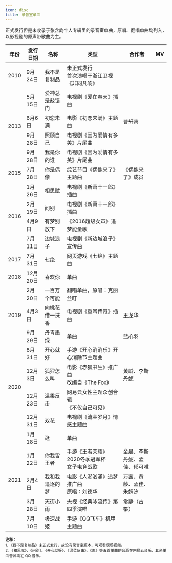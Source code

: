 ```yaml
---
icon: disc
title: 录音室单曲
---
```


正式发行但是未收录于张含韵个人专辑里的录音室单曲，原唱、翻唱单曲均列入，以影视剧的原声带歌曲为主。

<table>
<thead>
<tr>
    <th>年份</th>
    <th>发行日期</th>
    <th>名称</th>
    <th style="width:35%">类型</th>
    <th style="width:20%">合作者</th>
    <th>MV</th>
</tr>
</thead>
<tbody>
<tr>
    <td>2010</td>
    <td>9月24日</td>
    <td>我不是复制品</td>
    <td>未正式发行<br/>首次演唱于浙江卫视《非同凡响》</td>
    <td></td>
    <td></td>
</tr>
<tr>
    <td rowspan="4">2013</td>
    <td>5月15日</td>
    <td>爱神总是敲错门</td>
    <td>电视剧《爱在春天》插曲</td>
    <td></td>
    <td></td>
</tr>
<tr>
    <td>6月6日</td>
    <td>初恋未满</td>
    <td>电影《初恋未满》主题曲</td>
    <td>曹轩宾</td>
    <td class="yes"></td>
</tr>
<tr>
    <td>9月28日</td>
    <td>照顾自己</td>
    <td>电视剧《因为爱情有多美》片尾曲</td>
    <td></td>
    <td class="yes"></td>
</tr>
<tr>
    <td>9月28日</td>
    <td>我是你的谁</td>
    <td>电视剧《因为爱情有多美》片尾曲</td>
    <td></td>
    <td class="yes"></td>
</tr>
<tr>
    <td>2015</td>
    <td>7月28日</td>
    <td>你是偶像</td>
    <td>综艺节目《偶像来了》主题曲</td>
    <td>《偶像来了》成员</td>
    <td class="yes"></td>
</tr>
<tr>
    <td rowspan="4">2016</td>
    <td>1月26日</td>
    <td>相思赋</td>
    <td>电视剧《新萧十一郎》插曲</td>
    <td></td>
    <td></td>
</tr>
<tr>
    <td>2月19日</td>
    <td>问别</td>
    <td>电视剧《新萧十一郎》插曲</td>
    <td></td>
    <td></td>
</tr>
<tr>
    <td>4月9日</td>
    <td>有梦别放下</td>
    <td>《2016超级女声》追梦能量歌</td>
    <td></td>
    <td class="yes"></td>
</tr>
<tr>
    <td>7月11日</td>
    <td>边城浪子</td>
    <td>电视剧《新边城浪子》宣传曲</td>
    <td></td>
    <td></td>
</tr>
<tr>
    <td>2017</td>
    <td>7月31日</td>
    <td>七绝</td>
    <td>网页游戏《七绝》主题曲</td>
    <td></td>
    <td></td>
</tr>
<tr>
    <td>2018</td>
    <td>12月20日</td>
    <td>喜欢你</td>
    <td>单曲</td>
    <td></td>
    <td></td>
</tr>
<tr>
    <td rowspan="3">2019</td>
    <td>2月20日</td>
    <td>一百万个可能</td>
    <td>翻唱单曲，原唱：克丽丝叮</td>
    <td></td>
    <td></td>
</tr>
<tr>
    <td>4月3日</td>
    <td>向桃花借一抹香</td>
    <td>电视剧《重耳传奇》插曲</td>
    <td>王龙华</td>
    <td></td>
</tr>
<tr>
    <td>9月29日</td>
    <td>丹青墨绿</td>
    <td>单曲</td>
    <td>蓝心羽</td>
    <td></td>
</tr>
<tr>
    <td rowspan="4">2020</td>
    <td>8月31日</td>
    <td>开心就好</td>
    <td>手游《开心消消乐》开心消除节主题曲</td>
    <td></td>
    <td class="yes"></td>
</tr>
<tr>
    <td>12月3日</td>
    <td>狐狸怎么叫</td>
    <td>电影《赤狐书生》推广曲<br/>改编自《The Fox》</td>
    <td>黄龄、李斯丹妮</td>
    <td class="yes"></td>
</tr>
<tr>
    <td>12月23日</td>
    <td>温柔反击</td>
    <td>网易云女性主题众创合辑<br/>《不仅自己可见》</td>
    <td></td>
    <td class="yes"></td>
</tr>
<tr>
    <td>12月31日</td>
    <td>双花</td>
    <td>电视剧《流金岁月》情感主题曲</td>
    <td></td>
    <td></td>
</tr>
<tr>
    <td rowspan="5">2021</td>
    <td>1月18日</td>
    <td>逛</td>
    <td>单曲</td>
    <td></td>
    <td></td>
</tr>
<tr>
    <td>1月22日</td>
    <td>你我皆王者</td>
    <td>手游《王者荣耀》2020冬季冠军杯<br/>女子电竞战歌</td>
    <td>金晨、李斯丹妮、孟佳、郁可唯</td>
    <td class="yes"></td>
</tr>
<tr>
    <td>2月4日</td>
    <td>我和我追逐的梦</td>
    <td>电影《人潮汹涌》追梦推广曲<br/>原唱：刘德华</td>
    <td>万茜、黄龄、孟佳、朱婧汐</td>
    <td class="yes"></td>
</tr>
<tr>
    <td>3月28日</td>
    <td>天街小雨</td>
    <td>央视《经典咏流传》第四季演唱</td>
    <td>常静（古筝）</td>
    <td></td>
</tr>
<tr>
    <td>7月10日</td>
    <td>极速战姬</td>
    <td>手游《QQ飞车》机甲主题曲</td>
    <td></td>
    <td></td>
</tr>
</tbody>
</table>

<small>
<b>注释：</b><br/>
1. 《我不是复制品》未正式发行，故没有录音室版本，可观看<a href="https://v.youku.com/v_show/id_XMjY1MDI0OTAw" target="_blank" rel="noopener noreferrer">现场视频</a>。<br/>
2. 《相思赋》、《问别》、《开心就好》、《温柔反击》、《逛》等五首单曲的音源在网易云音乐，其余单曲音源均在 QQ 音乐。
</small>